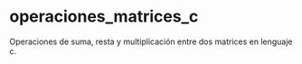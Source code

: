 # operaciones_matrices_c
Operaciones de suma, resta y multiplicación entre dos matrices en lenguaje c.
